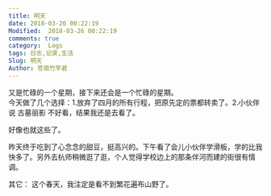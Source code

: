 ```yaml
---
title: 明天
date: 2018-03-26 00:22:19
Modified:  2018-03-26 00:22:19
comments: true
category:  Logs
tags: 日志,记录,生活
Slug: 明天
Author: 苍南竹竿君
---
```

又是忙碌的一个星期，接下来还会是一个忙碌的星期。  
今天做了几个选择：1.放弃了四月的所有行程，把原先定的票都转卖了。2.小伙伴说 古墓丽影 不好看，结果我还是去看了。  

好像也就这些了。  

昨天终于吃到了心念念的甜豆，挺高兴的。下午看了会儿小伙伴学滑板，学的比我快多了。另外去杭师稍微逛了逛，个人觉得学校边上的那条伴河而建的街很有情调。

其它：
这个春天，我注定是看不到繁花遍布山野了。